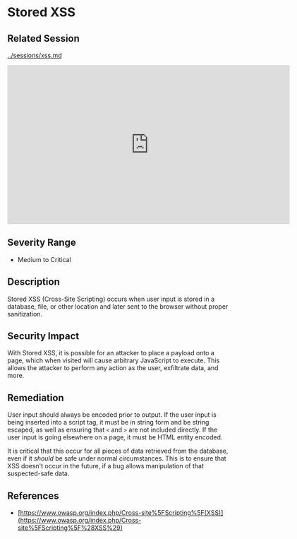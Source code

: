 Stored XSS
==========

Related Session
---------------

[../sessions/xss.md](../sessions/xss.md)

<iframe id="ytplayer" type="text/html" width="640" height="360" src="https://www.youtube-nocookie.com/embed/HGaFCcWM57U?autoplay=0&origin=https://hacker101.com" frameborder="0"></iframe>

Severity Range
--------------

- Medium to Critical

Description
-----------

Stored XSS (Cross-Site Scripting) occurs when user input is stored in a database, file, or other location and later sent to the browser without proper sanitization.

Security Impact
---------------

With Stored XSS, it is possible for an attacker to place a payload onto a page, which when visited will cause arbitrary JavaScript to execute.  This allows the attacker to perform any action as the user, exfiltrate data, and more.

Remediation
-----------

User input should always be encoded prior to output.  If the user input is being inserted into a script tag, it must be in string form and be string escaped, as well as ensuring that `<` and `>` are not included directly.  If the user input is going elsewhere on a page, it must be HTML entity encoded.

It is critical that this occur for all pieces of data retrieved from the database, even if it *should* be safe under normal circumstances.  This is to ensure that XSS doesn't occur in the future, if a bug allows manipulation of that suspected-safe data.

References
----------

- [https://www.owasp.org/index.php/Cross-site%5FScripting%5F(XSS)](https://www.owasp.org/index.php/Cross-site%5FScripting%5F%28XSS%29)


